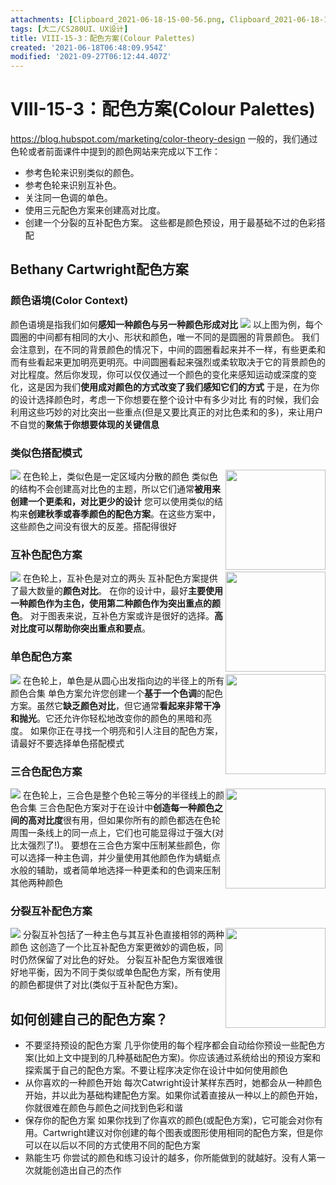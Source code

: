 ```yaml
---
attachments: [Clipboard_2021-06-18-15-00-56.png, Clipboard_2021-06-18-15-14-04.png, Clipboard_2021-06-18-15-15-16.png, Clipboard_2021-06-18-15-19-14.png, Clipboard_2021-06-18-15-21-45.png, Clipboard_2021-06-18-15-25-12.png, Clipboard_2021-06-18-15-27-27.png, Clipboard_2021-06-18-15-28-42.png, Clipboard_2021-06-18-15-29-33.png, Clipboard_2021-06-18-15-30-26.png, Clipboard_2021-06-18-15-30-44.png]
tags: [大二/CS280UI、UX设计]
title: VIII-15-3：配色方案(Colour Palettes)
created: '2021-06-18T06:48:09.954Z'
modified: '2021-09-27T06:12:44.407Z'
---
```


# VIII-15-3：配色方案(Colour Palettes)
https://blog.hubspot.com/marketing/color-theory-design
一般的，我们通过色轮或者前面课件中提到的颜色网站来完成以下工作：
- 参考色轮来识别类似的颜色。
- 参考色轮来识别互补色。
- 关注同一色调的单色。
- 使用三元配色方案来创建高对比度。
- 创建一个分裂的互补配色方案。
这些都是颜色预设，用于最基础不过的色彩搭配

## Bethany Cartwright配色方案
### 颜色语境(Color Context)
颜色语境是指我们如何**感知一种颜色与另一种颜色形成对比**
![](@attachment/Clipboard_2021-06-18-15-00-56.png)
以上图为例，每个圆圈的中间都有相同的大小、形状和颜色，唯一不同的是圆圈的背景颜色。
我们会注意到，在不同的背景颜色的情况下，中间的圆圈看起来并不一样，有些更柔和而有些看起来更加明亮更明亮。中间圆圈看起来强烈或柔软取决于它的背景颜色的对比程度。然后你发现，你可以仅仅通过一个颜色的变化来感知运动或深度的变化，这是因为我们**使用成对颜色的方式改变了我们感知它们的方式**
于是，在为你的设计选择颜色时，考虑一下你想要在整个设计中有多少对比
有的时候，我们会利用这些巧妙的对比突出一些重点(但是又要比真正的对比色柔和的多)，来让用户不自觉的**聚焦于你想要体现的关键信息**

### 类似色搭配模式
![](@attachment/Clipboard_2021-06-18-15-14-04.png)
<img src="@attachment/Clipboard_2021-06-18-15-30-44.png" style="float: right" width=160px>
在色轮上，类似色是一定区域内分散的颜色
类似色的结构不会创建高对比色的主题，所以它们通常**被用来创建一个更柔和，对比更少的设计**
您可以使用类似的结构来**创建秋季或春季颜色的配色方案**。在这些方案中，这些颜色之间没有很大的反差。搭配得很好

### 互补色配色方案
![](@attachment/Clipboard_2021-06-18-15-15-16.png)
<img src="@attachment/Clipboard_2021-06-18-15-30-26.png" style="float: right" width=160px>
在色轮上，互补色是对立的两头
互补配色方案提供了最大数量的**颜色对比**。
在你的设计中，最好**主要使用一种颜色作为主色，使用第二种颜色作为突出重点的颜色**。
对于图表来说，互补色方案或许是很好的选择。**高对比度可以帮助你突出重点和要点**。

### 单色配色方案
![](@attachment/Clipboard_2021-06-18-15-19-14.png)
<img src="@attachment/Clipboard_2021-06-18-15-29-33.png" style="float: right" width=160px>
在色轮上，单色是从圆心出发指向边的半径上的所有颜色合集
单色方案允许您创建一个**基于一个色调**的配色方案。虽然它**缺乏颜色对比**，但它通常**看起来非常干净和抛光**。它还允许你轻松地改变你的颜色的黑暗和亮度。
如果你正在寻找一个明亮和引人注目的配色方案，请最好不要选择单色搭配模式

### 三合色配色方案
![](@attachment/Clipboard_2021-06-18-15-21-45.png)
<img src="@attachment/Clipboard_2021-06-18-15-28-42.png" style="float: right" width=160px>
在色轮上，三合色是整个色轮三等分的半径线上的颜色合集
三合色配色方案对于在设计中**创造每一种颜色之间的高对比度**很有用，但如果你所有的颜色都选在色轮周围一条线上的同一点上，它们也可能显得过于强大(对比太强烈了!)。
要想在三合色方案中压制某些颜色，你可以选择一种主色调，并少量使用其他颜色作为蜻蜓点水般的辅助，或者简单地选择一种更柔和的色调来压制其他两种颜色

### 分裂互补配色方案
![](@attachment/Clipboard_2021-06-18-15-25-12.png)
<img src="@attachment/Clipboard_2021-06-18-15-27-27.png" style="float: right" width=160px>
分裂互补包括了一种主色与其互补色直接相邻的两种颜色
这创造了一个比互补配色方案更微妙的调色板，同时仍然保留了对比色的好处。
分裂互补配色方案很难很好地平衡，因为不同于类似或单色配色方案，所有使用的颜色都提供了对比(类似于互补配色方案)。

## 如何创建自己的配色方案？
- 不要坚持预设的配色方案
几乎你使用的每个程序都会自动给你预设一些配色方案(比如上文中提到的几种基础配色方案)。你应该通过系统给出的预设方案和探索属于自己的配色方案。不要让程序决定你在设计中如何使用颜色
- 从你喜欢的一种颜色开始
每次Catwright设计某样东西时，她都会从一种颜色开始，并以此为基础构建配色方案。如果你试着直接从一种以上的颜色开始，你就很难在颜色与颜色之间找到色彩和谐
- 保存你的配色方案
如果你找到了你喜欢的颜色(或配色方案)，它可能会对你有用。Cartwright建议对你创建的每个图表或图形使用相同的配色方案，但是你可以在以后以不同的方式使用不同的配色方案
- 熟能生巧
你尝试的颜色和练习设计的越多，你所能做到的就越好。没有人第一次就能创造出自己的杰作





